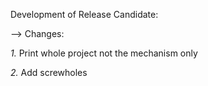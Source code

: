 Development of Release Candidate:

--> Changes: 

*1.* Print whole project not the mechanism only

*2.* Add screwholes